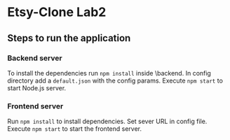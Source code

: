# Etsy-Clone Lab2 

## Steps to run the application

### Backend server

To install the dependencies run `npm install` inside \backend.
In config directory add a `default.json` with the config params.
Execute `npm start` to start Node.js server.

### Frontend server

Run `npm install` to install dependencies.
Set sever URL in config file.
Execute `npm start` to start the frontend server.
